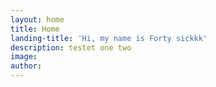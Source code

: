 ```yaml
---
layout: home
title: Home
landing-title: 'Hi, my name is Forty sickkk'
description: testet one two
image:
author:
---
```



